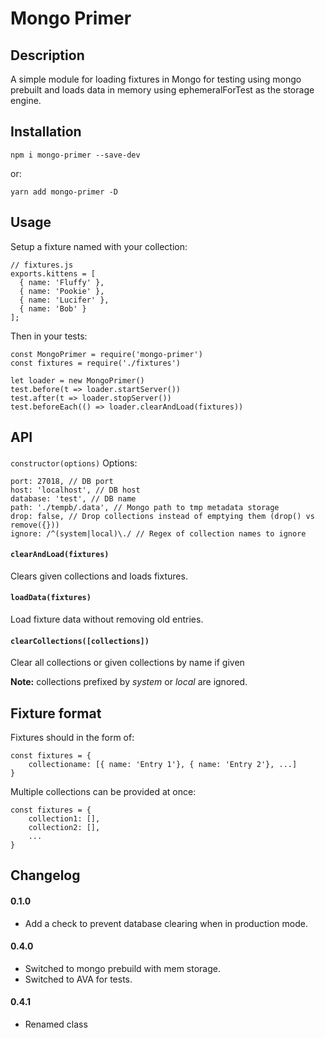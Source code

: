# Mongo Primer

## Description
A simple module for loading fixtures in Mongo for testing using mongo prebuilt and loads data in memory using ephemeralForTest as the storage engine.


## Installation

    npm i mongo-primer --save-dev

or:

    yarn add mongo-primer -D

## Usage

Setup a fixture named with your collection:

    // fixtures.js
    exports.kittens = [
      { name: 'Fluffy' },
      { name: 'Pookie' },
      { name: 'Lucifer' },
      { name: 'Bob' }
    ];

Then in your tests:

    const MongoPrimer = require('mongo-primer')
    const fixtures = require('./fixtures')
         
    let loader = new MongoPrimer()
    test.before(t => loader.startServer())
    test.after(t => loader.stopServer())
    test.beforeEach(() => loader.clearAndLoad(fixtures))
 

## API

#### 
`constructor(options)`
Options:

    port: 27018, // DB port
    host: 'localhost', // DB host
    database: 'test', // DB name
    path: './tempb/.data', // Mongo path to tmp metadata storage
    drop: false, // Drop collections instead of emptying them (drop() vs remove({}))
    ignore: /^(system|local)\./ // Regex of collection names to ignore

#### `clearAndLoad(fixtures)`
Clears given collections and loads fixtures.

#### `loadData(fixtures)`
Load fixture data without removing old entries.

#### `clearCollections([collections])`
Clear all collections or given collections by name if given

**Note:** collections prefixed by _system_ or _local_ are ignored.

## Fixture format

Fixtures should in the form of:
    
    const fixtures = {
        collectioname: [{ name: 'Entry 1'}, { name: 'Entry 2'}, ...]
    }

Multiple collections can be provided at once:

    const fixtures = {
        collection1: [],
        collection2: [],
        ...
    }

## Changelog

#### 0.1.0
- Add a check to prevent database clearing when in production mode.

#### 0.4.0
- Switched to mongo prebuild with mem storage.
- Switched to AVA for tests.

#### 0.4.1
- Renamed class
